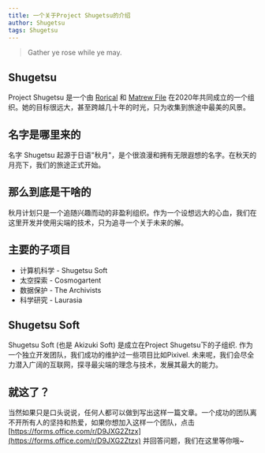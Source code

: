 ```yaml
---
title: 一个关于Project Shugetsu的介绍
author: Shugetsu
tags: Shugetsu
---
```


> Gather ye rose while ye may.

<!--more-->

## Shugetsu

Project Shugetsu 是一个由 [Rorical](https://rorical.blue/) 和 [Matrew File](https://elfile4138.moe/) 在2020年共同成立的一个组织。她的目标很远大，甚至跨越几十年的时光，只为收集到旅途中最美的风景。

## 名字是哪里来的

名字 Shugetsu 起源于日语"秋月"，是个很浪漫和拥有无限遐想的名字。在秋天的月亮下，我们的旅途正式开始。

## 那么到底是干啥的

秋月计划只是一个追随兴趣而动的非盈利组织。作为一个设想远大的心血，我们在这里开发并使用尖端的技术，只为追寻一个关于未来的解。

## 主要的子项目

- 计算机科学 - Shugetsu Soft
- 太空探索 - Cosmogartent
- 数据保护 - The Archivists
- 科学研究 - Laurasia

## Shugetsu Soft

Shugetsu Soft (也是 Akizuki Soft) 是成立在Project Shugetsu下的子组织. 作为一个独立开发团队，我们成功的维护过一些项目比如Pixivel.
未来呢，我们会尽全力潜入广阔的互联网，探寻最尖端的理念与技术，发展其最大的能力。

## 就这了？

当然如果只是口头说说，任何人都可以做到写出这样一篇文章。一个成功的团队离不开所有人的坚持和热爱，如果你想加入这样一个团队，点击 [https://forms.office.com/r/D9JXG2Ztzx](https://forms.office.com/r/D9JXG2Ztzx) 并回答问题，我们在这里等你哦~
